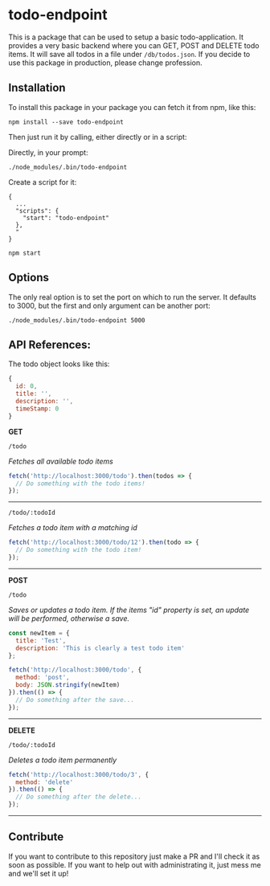 # todo-endpoint

This is a package that can be used to setup a basic todo-application. It provides a very basic backend where you can GET, POST and DELETE todo items. It will save all todos in a file under `/db/todos.json`. If you decide to use this package in production, please change profession.

## Installation

To install this package in your package you can fetch it from npm, like this:

```
npm install --save todo-endpoint
```

Then just run it by calling, either directly or in a script:

Directly, in your prompt:

```
./node_modules/.bin/todo-endpoint
```

Create a script for it:

```
{
  ...
  "scripts": {
    "start": "todo-endpoint"
  },
  "
}

npm start
```

## Options

The only real option is to set the port on which to run the server. It defaults to 3000, but the first and only argument can be another port:

```
./node_modules/.bin/todo-endpoint 5000
```

## API References:

The todo object looks like this:

```js
{
  id: 0,
  title: '',
  description: '',
  timeStamp: 0
}
```

**GET**

`/todo`

_Fetches all available todo items_

```js
fetch('http://localhost:3000/todo').then(todos => {
  // Do something with the todo items!
});
```

---

`/todo/:todoId`

_Fetches a todo item with a matching id_

```js
fetch('http://localhost:3000/todo/12').then(todo => {
  // Do something with the todo item!
});
```

---

**POST**

`/todo`

_Saves or updates a todo item. If the items "id" property is set, an update will be performed, otherwise a save._

```js
const newItem = {
  title: 'Test',
  description: 'This is clearly a test todo item'
};

fetch('http://localhost:3000/todo', {
  method: 'post',
  body: JSON.stringify(newItem)
}).then(() => {
  // Do something after the save...
});
```

---

**DELETE**

`/todo/:todoId`

_Deletes a todo item permanently_

```js
fetch('http://localhost:3000/todo/3', {
  method: 'delete'
}).then(() => {
  // Do something after the delete...
});
```

---

## Contribute

If you want to contribute to this repository just make a PR and I'll check it as soon as possible. If you want to help out with administrating it, just mess me and we'll set it up!
